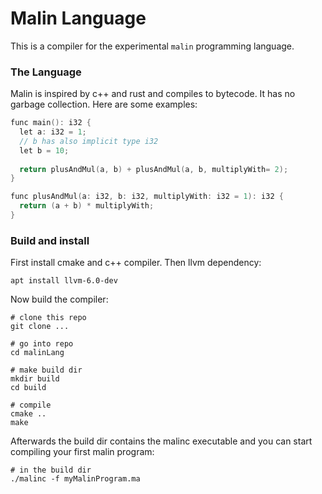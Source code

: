 # Malin Language
This is a compiler for the experimental `malin` programming language.

### The Language
Malin is inspired by c++ and rust and compiles to bytecode. It has no garbage collection.
Here are some examples: 
```c++
func main(): i32 {
  let a: i32 = 1;
  // b has also implicit type i32
  let b = 10;
  
  return plusAndMul(a, b) + plusAndMul(a, b, multiplyWith= 2);
}

func plusAndMul(a: i32, b: i32, multiplyWith: i32 = 1): i32 {
  return (a + b) * multiplyWith;
}
```

### Build and install
First install cmake and c++ compiler.
Then llvm dependency:
```
apt install llvm-6.0-dev
```
Now build the compiler:
```
# clone this repo
git clone ...

# go into repo
cd malinLang

# make build dir
mkdir build
cd build

# compile
cmake ..
make
```
Afterwards the build dir contains the malinc executable
and you can start compiling your first malin program:
```
# in the build dir
./malinc -f myMalinProgram.ma
```
